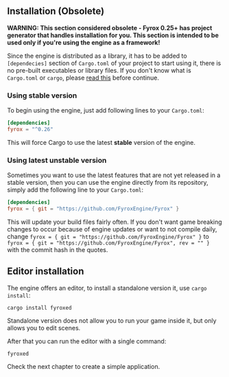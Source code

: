 ## Installation (Obsolete)

**WARNING: This section considered obsolete - Fyrox 0.25+ has project generator that handles installation for you.
This section is intended to be used only if you're using the engine as a framework!**

Since the engine is distributed as a library, it has to be added to `[dependecies]` section of `Cargo.toml` of
your project to start using it, there is no pre-built executables or library files. If you don't know what is
`Cargo.toml` or `cargo`, please [read this](https://doc.rust-lang.org/cargo/) before continue.

### Using stable version

To begin using the engine, just add following lines to your `Cargo.toml`:

```toml
[dependencies]
fyrox = "^0.26"
```

This will force Cargo to use the latest **stable** version of the engine.

### Using latest unstable version

Sometimes you want to use the latest features that are not yet released in a stable version, then you can use
the engine directly from its repository, simply add the following line to your `Cargo.toml`:

```toml
[dependencies]
fyrox = { git = "https://github.com/FyroxEngine/Fyrox" } 
```

This will update your build files fairly often. If you don't want game breaking changes to occur because of engine updates or want to not compile daily,
change `fyrox = { git = "https://github.com/FyroxEngine/Fyrox" }` to `fyrox = { git = "https://github.com/FyroxEngine/Fyrox", rev = "" }` with the commit
hash in the quotes.

## Editor installation

The engine offers an editor, to install a standalone version it, use `cargo install`:

```shell
cargo install fyroxed
```

Standalone version does not allow you to run your game inside it, but only allows you to edit scenes.

After that you can run the editor with a single command:

```shell
fyroxed
```

Check the next chapter to create a simple application.
